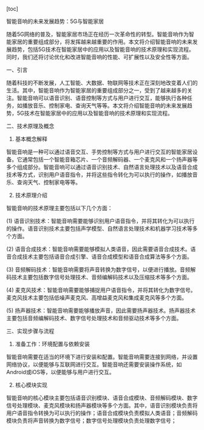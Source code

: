 
[toc]                    
                
                
智能音响的未来发展趋势：5G与智能家居

随着5G网络的普及，智能家居市场正在经历一次革命性的转型。智能音响作为智能家居的重要组成部分，将发挥越来越重要的作用。本文将介绍智能音响的未来发展趋势，包括5G技术在智能家居中的应用以及智能音响的技术原理和实现流程。同时，我们还将讨论优化和改进智能音响的性能、可扩展性以及安全性等方面。

一、引言

随着科技的不断发展，人工智能、大数据、物联网等技术正在深刻地改变着人们的生活。其中，智能音响作为智能家居的重要组成部分之一，受到了越来越多的关注。智能音响可以语音识别、语音控制等方式与用户进行交互，能够执行各种任务，如播放音乐、控制家电、查询天气等等。本文将介绍智能音响的未来发展趋势，5G技术在智能家居中的应用以及智能音响的技术原理和实现流程。

二、技术原理及概念

1. 基本概念解释

智能音响是一种可以通过语音交互、手势控制等方式与用户进行交互的智能家居设备。它通常包括一个智能音箱芯片、一个音频解码器、一个麦克风和一个扬声器等多个组成部分。智能音响可以通过语音识别技术、自然语言处理技术以及语音合成技术等方式，识别用户语音指令，并将这些指令转化为可以执行的操作，如播放音乐、查询天气、控制家电等等。

2. 技术原理介绍

智能音响的技术原理主要包括以下几个方面：

(1) 语音识别技术：智能音响需要能够识别用户语音指令，并将其转化为可以执行的操作。语音识别技术主要包括声学模型、自然语言处理技术和机器学习技术等多个方面。

(2) 语音合成技术：智能音响需要能够模拟人类语音，因此需要语音合成技术。语音合成技术主要包括语音合成引擎、语音合成模型和语音合成算法等多个方面。

(3) 音频解码技术：智能音响需要将声音转换为数字信号，以便进行播放。音频解码技术主要包括数字信号处理技术、音频编解码技术以及压缩技术等多个方面。

(4) 麦克风技术：智能音响需要能够捕捉用户语音指令，并将其转化为数字信号。麦克风技术主要包括低噪声麦克风、高增益麦克风和集成麦克风等多个方面。

(5) 扬声器技术：智能音响需要能够播放声音，因此需要扬声器技术。扬声器技术主要包括音频编解码技术、数字信号处理技术和音频驱动技术等多个方面。

三、实现步骤与流程

1. 准备工作：环境配置与依赖安装

智能音响需要在适当的环境下进行安装和配置。智能音响需要连接到网络，并设置网络协议，以便能够与互联网进行交互。智能音响还需要安装操作系统，如Android或iOS等，以便能够与用户进行交互。

2. 核心模块实现

智能音响的核心模块主要包括语音识别模块、语音合成模块、音频解码模块、数字信号处理模块、麦克风模块和扬声器模块等多个方面。其中，语音识别模块负责将用户语音指令转换为可以执行的操作；语音合成模块负责模拟人类语音；音频解码模块负责将声音转换为数字信号；数字信号处理模块负责处理数字信号；

